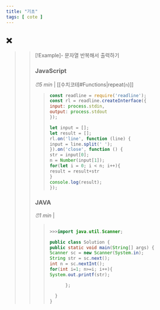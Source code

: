 ```yaml
---
title: "기초"
tags: [ cote ]
---
```

❌
---


>> [!Example]- 문자열 반복해서 출력하기
>>### **JavaScript**
>>_⏰5 min_ | [[수치코테#Functions|repeat(`n`)]]
>>>```js
>>>const readline = require('readline');
>>>const rl = readline.createInterface({
>>>input: process.stdin,
>>>output: process.stdout
>>>});
>>>
>>>let input = [];
>>>let result = [];
>>>rl.on('line', function (line) {
>>>input = line.split(' ');
>>>}).on('close', function () {
>>>str = input[0];
>>>n = Number(input[1]);
>>>for(let i = 0; i < n; i++){
>>>result = result+str
>>>}
>>>console.log(result);
>>>});
>>>```
>>
>>### **JAVA**
>>_⏰1 min_ |
>>>  ```java
>>>
>>> >>>import java.util.Scanner;
>>>
>>>public class Solution {
>>>public static void main(String[] args) {
>>>Scanner sc = new Scanner(System.in);
>>>String str = sc.next();
>>>int n = sc.nextInt();
>>>for(int i=1; n>=i; i++){
>>>System.out.printf(str);
>>>
>>>        };
>>>
>>>    }
>>>}
>>>```
>>>
>>
>



